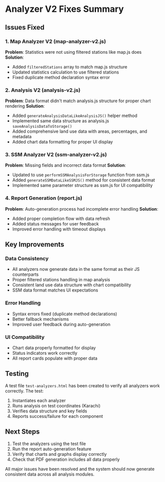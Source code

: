 # Analyzer V2 Fixes Summary

## Issues Fixed

### 1. Map Analyzer V2 (map-analyzer-v2.js)
**Problem**: Statistics were not using filtered stations like map.js does
**Solution**: 
- Added `filteredStations` array to match map.js structure
- Updated statistics calculation to use filtered stations
- Fixed duplicate method declaration syntax error

### 2. Analysis V2 (analysis-v2.js)
**Problem**: Data format didn't match analysis.js structure for proper chart rendering
**Solution**:
- Added `generateAnalysisDataLikeAnalysisJS()` helper method
- Implemented same data structure as analysis.js `saveAnalysisDataToStorage()`
- Added comprehensive land use data with areas, percentages, and metadata
- Added chart data formatting for proper UI display

### 3. SSM Analyzer V2 (ssm-analyzer-v2.js) 
**Problem**: Missing fields and incorrect data format
**Solution**:
- Updated to use `performSSMAnalysisForStorage` function from ssm.js
- Added `generateSSMDataLikeSSMJS()` method for consistent data format
- Implemented same parameter structure as ssm.js for UI compatibility

### 4. Report Generation (report.js)
**Problem**: Auto-generation process had incomplete error handling
**Solution**:
- Added proper completion flow with data refresh
- Added status messages for user feedback
- Improved error handling with timeout displays

## Key Improvements

### Data Consistency
- All analyzers now generate data in the same format as their JS counterparts
- Proper filtered stations handling in map analysis
- Consistent land use data structure with chart compatibility
- SSM data format matches UI expectations

### Error Handling
- Syntax errors fixed (duplicate method declarations)
- Better fallback mechanisms
- Improved user feedback during auto-generation

### UI Compatibility
- Chart data properly formatted for display
- Status indicators work correctly
- All report cards populate with proper data

## Testing

A test file `test-analyzers.html` has been created to verify all analyzers work correctly. The test:
1. Instantiates each analyzer
2. Runs analysis on test coordinates (Karachi)
3. Verifies data structure and key fields
4. Reports success/failure for each component

## Next Steps

1. Test the analyzers using the test file
2. Run the report auto-generation feature
3. Verify that charts and graphs display correctly
4. Check that PDF generation includes all data properly

All major issues have been resolved and the system should now generate consistent data across all analysis modules.
